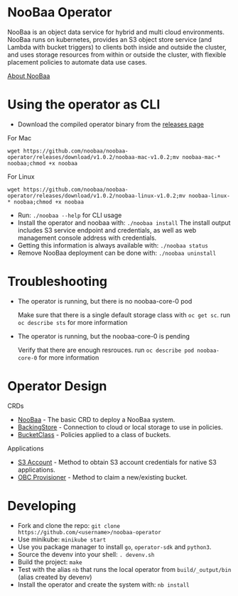 # NooBaa Operator

NooBaa is an object data service for hybrid and multi cloud environments. NooBaa runs on kubernetes, provides an S3 object store service (and Lambda with bucket triggers) to clients both inside and outside the cluster, and uses storage resources from within or outside the cluster, with flexible placement policies to automate data use cases.

[About NooBaa](doc/about-noobaa.md)

# Using the operator as CLI

- Download the compiled operator binary from the [releases page](https://github.com/noobaa/noobaa-operator/releases)

For Mac
```
wget https://github.com/noobaa/noobaa-operator/releases/download/v1.0.2/noobaa-mac-v1.0.2;mv noobaa-mac-* noobaa;chmod +x noobaa
```
For Linux
```
wget https://github.com/noobaa/noobaa-operator/releases/download/v1.0.2/noobaa-linux-v1.0.2;mv noobaa-linux-* noobaa;chmod +x noobaa
```

- Run: `./noobaa --help` for CLI usage
- Install the operator and noobaa with: `./noobaa install`
  The install output includes S3 service endpoint and credentials, as well as web management console address with credentials.
- Getting this information is always available with: `./noobaa status`
- Remove NooBaa deployment can be done with: `./noobaa uninstall`
# Troubleshooting

- The operator is running, but there is no noobaa-core-0 pod 

    Make sure that there is a single default storage class with `oc get sc`. run `oc describe sts` for more information
    
- The operator is running, but the noobaa-core-0 is pending

    Verify that there are enough resrouces. run `oc describe pod noobaa-core-0` for more information

# Operator Design

CRDs
- [NooBaa](doc/noobaa-crd.md) - The basic CRD to deploy a NooBaa system.
- [BackingStore](doc/backing-store-crd.md) - Connection to cloud or local storage to use in policies.
- [BucketClass](doc/bucket-class-crd.md) - Policies applied to a class of buckets.

Applications
- [S3 Account](doc/s3-account.md) - Method to obtain S3 account credentials for native S3 applications.
- [OBC Provisioner](doc/obc-provisioner.md) - Method to claim a new/existing bucket.

# Developing

- Fork and clone the repo: `git clone https://github.com/<username>/noobaa-operator`
- Use minikube: `minikube start`
- Use you package manager to install `go`, `operator-sdk` and `python3`.
- Source the devenv into your shell: `. devenv.sh`
- Build the project: `make`
- Test with the alias `nb` that runs the local operator from `build/_output/bin` (alias created by devenv)
- Install the operator and create the system with: `nb install`

